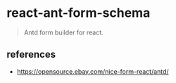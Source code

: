 # react-ant-form-schema
> Antd form builder for react.

## references
- https://opensource.ebay.com/nice-form-react/antd/
